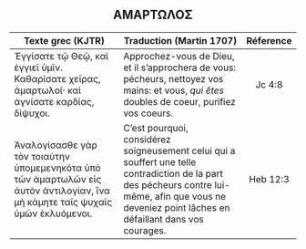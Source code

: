 <h2 align="center">ΑΜΑΡΤΩΛΟΣ</h2>

|Texte grec (KJTR)|Traduction (Martin 1707)|Réference|
|-----|-----|:---:
Ἐγγίσατε τῷ Θεῷ, καὶ ἐγγιεῖ ὑμῖν. Καθαρίσατε χεῖρας, ἁμαρτωλοί· καὶ ἁγνίσατε καρδίας, δίψυχοι.|Approchez-vous de Dieu, et il s’approchera de vous: pécheurs, nettoyez vos mains: et vous, _qui êtes_ doubles de coeur, purifiez vos coeurs.|Jc 4:8|
Ἀναλογίσασθε γὰρ τὸν τοιαύτην ὑπομεμενηκότα ὑπὸ τῶν ἁμαρτωλῶν εἰς ἀυτὸν ἀντιλογίαν, ἵνα μὴ κάμητε ταῖς ψυχαῖς ὑμῶν ἐκλυόμενοι.|C’est pourquoi, considérez soigneusement celui qui a souffert une telle contradiction de la part des pécheurs contre lui-même, afin que vous ne deveniez point lâches en défaillant dans vos courages.|Heb 12:3|
